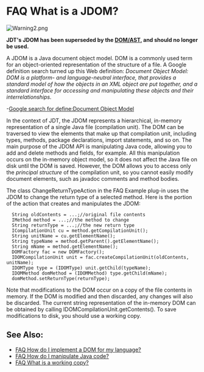 FAQ What is a JDOM?
===================

![Warning2.png](https://github.com/eclipse-platform/eclipse.platform/tree/master/docs/FAQ/images/Warning2.png)

**JDT's JDOM has been superseded by the [DOM/AST](https://help.eclipse.org/topic/org.eclipse.jdt.doc.isv/reference/api/org/eclipse/jdt/core/dom/AST.html), and should no longer be used.**  

  
A JDOM is a Java document object model. DOM is a commonly used term for an object-oriented representation of the structure of a file. A Google definition search turned up this Web definition: _Document Object Model: DOM is a platform- and language-neutral interface, that provides a standard model of how the objects in an XML object are put together, and a standard interface for accessing and manipulating these objects and their interrelationships._

-[Google search for define:Document Object Model](http://www.google.com/search?q=define:Document+Object+Model)

In the context of JDT, the JDOM represents a hierarchical, in-memory representation of a single Java file (compilation unit). The DOM can be traversed to view the elements that make up that compilation unit, including types, methods, package declarations, import statements, and so on. The main purpose of the JDOM API is manipulating Java code, allowing you to add and delete methods and fields, for example. All this manipulation occurs on the in-memory object model, so it does not affect the Java file on disk until the DOM is saved. However, the DOM allows you to access only the _principal structure_ of the compilation unit, so you cannot easily modify document elements, such as javadoc comments and method bodies.

The class ChangeReturnTypeAction in the FAQ Example plug-in uses the JDOM to change the return type of a selected method. Here is the portion of the action that creates and manipulates the JDOM:

      String oldContents = ...;//original file contents
      IMethod method = ...;//the method to change
      String returnType = ...;//the new return type
      ICompilationUnit cu = method.getCompilationUnit();
      String unitName = cu.getElementName();
      String typeName = method.getParent().getElementName();
      String mName = method.getElementName();
      DOMFactory fac = new DOMFactory();
      IDOMCompilationUnit unit = fac.createCompilationUnit(oldContents, unitName);
      IDOMType type = (IDOMType) unit.getChild(typeName);
      IDOMMethod domMethod = (IDOMMethod) type.getChild(mName);
      domMethod.setReturnType(returnType);

Note that modifications to the DOM occur on a copy of the file contents in memory. If the DOM is modified and then discarded, any changes will also be discarded. The current string representation of the in-memory DOM can be obtained by calling IDOMCompilationUnit.getContents(). To save modifications to disk, you should use a working copy.

See Also:
---------

*   [FAQ How do I implement a DOM for my language?](./FAQ_How_do_I_implement_a_DOM_for_my_language.md "FAQ How do I implement a DOM for my language?")
*   [FAQ How do I manipulate Java code?](./FAQ_How_do_I_manipulate_Java_code.md "FAQ How do I manipulate Java code?")
*   [FAQ What is a working copy?](./FAQ_What_is_a_working_copy.md "FAQ What is a working copy?")

